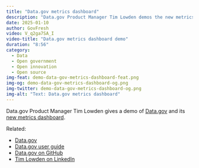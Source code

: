 ```yaml
---
title: "Data.gov metrics dashboard"
description: "Data.gov Product Manager Tim Lowden demos the new metrics dashboard."
date: 2025-01-10
author: GovFresh
video: V_q2ga7SA_I
video-title: "Data.gov metrics dashboard demo"
duration: "8:56"
category:
  - Data
  - Open government
  - Open innovation
  - Open source
img-feat: demo-data-gov-metrics-dashboard-feat.png
img-og: demo-data-gov-metrics-dashboard-og.png
img-twitter: demo-data-gov-metrics-dashboard-og.png
img-alt: "Text: Data.gov metrics dashboard"
---
```


Data.gov Product Manager Tim Lowden gives a demo of [Data.gov](https://data.gov) and its [new metrics dashboard](https://data.gov/metrics/).

Related:

- [Data.gov](https://data.gov)
- [Data.gov user guide](https://data.gov/user-guide/)
- [Data.gov on GitHub](https://github.com/GSA/data.gov)
- [Tim Lowden on LinkedIn](https://www.linkedin.com/in/tim-lowden-16b3ab35/)